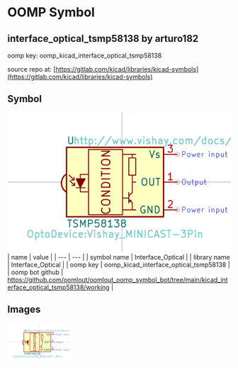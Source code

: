 # OOMP Symbol  
## interface_optical_tsmp58138  by arturo182  
  
oomp key: oomp_kicad_interface_optical_tsmp58138  
  
source repo at: [https://gitlab.com/kicad/libraries/kicad-symbols](https://gitlab.com/kicad/libraries/kicad-symbols)  
## Symbol  
  
[![working.png](working_600.png)](working.png)  
| name | value | 
| --- | --- | 
| symbol name | Interface_Optical | 
| library name | Interface_Optical | 
| oomp key | oomp_kicad_interface_optical_tsmp58138 | 
| oomp bot github | https://github.com/oomlout/oomlout_oomp_symbol_bot/tree/main/kicad_interface_optical_tsmp58138/working | 
## Images  
  
[![working.png](working_140.png)](working.png)  
